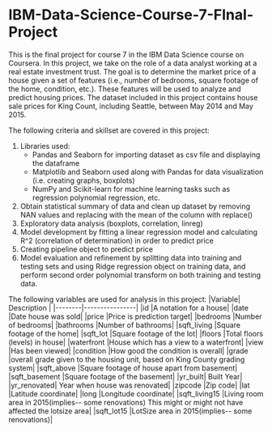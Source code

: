 # IBM-Data-Science-Course-7-FInal-Project

This is the final project for course 7 in the IBM Data Science course on Coursera. In this project, we take on the role of a data analyst working at a real estate investment trust. The goal is to determine the market price of a house given a set of features (i.e., number of bedrooms, square footage of the home, condition, etc.). These features will be used to analyze and predict housing prices. The dataset included in this project contains house sale prices for King Count, including Seattle, between May 2014 and May 2015. 

The following criteria and skillset are covered in this project:
1. Libraries used:
   - Pandas and Seaborn for importing dataset as csv file and displaying the dataframe
   - Matplotlib and Seaborn used along with Pandas for data visualization (i.e. creating graphs, boxplots)
   - NumPy and Scikit-learn for machine learning tasks such as regression polynomial regression, etc.
2. Obtain statistical summary of data and clean up dataset by removing NAN values and replacing with the mean of the column with replace()
3. Exploratory data analysis (boxplots, correlation, linreg)
4. Model development by fitting a linear regression model and calculating R^2 (correlation of determination) in order to predict price
5. Creating pipeline object to predict price
6. Model evaluation and refinement by splitting data into training and testing sets and using Ridge regression object on training data, and perform second order polynomial transform on both training and testing data.

The following variables are used for analysis in this project: 
|Variable|	Description   |
|--------|----------------|
|id	     |A notation for a house|
|date	|Date house was sold|
|price	|Price is prediction target|
|bedrooms	|Number of bedrooms|
|bathrooms	|Number of bathrooms|
|sqft_living	|Square footage of the home|
|sqft_lot	|Square footage of the lot|
|floors	|Total floors (levels) in house|
|waterfront	|House which has a view to a waterfront|
|view	|Has been viewed|
|condition	|How good the condition is overall|
|grade	|overall grade given to the housing unit, based on King County grading system|
|sqft_above	|Square footage of house apart from basement|
|sqft_basement	|Square footage of the basement|
|yr_built| Built Year|
|yr_renovated|	Year when house was renovated|
|zipcode	|Zip code|
|lat	|Latitude coordinate|
|long	|Longitude coordinate|
|sqft_living15	|Living room area in 2015(implies-- some renovations) This might or might not have affected the lotsize area|
|sqft_lot15	|LotSize area in 2015(implies-- some renovations)|
